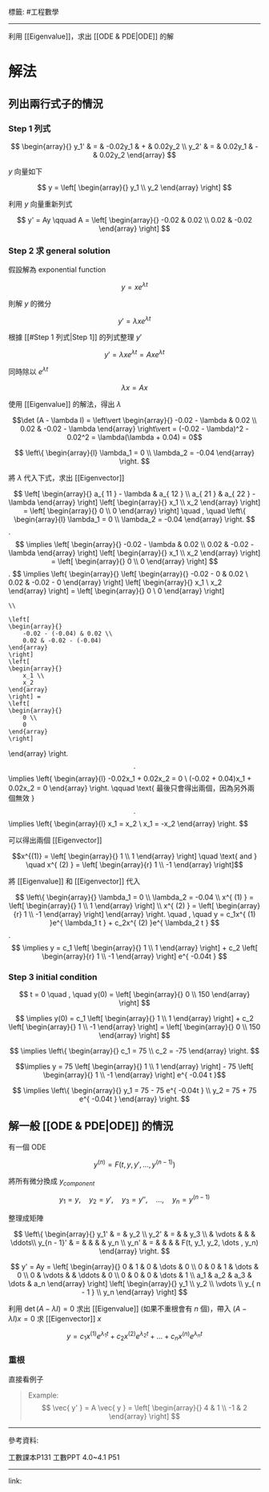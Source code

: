 標籤: #工程數學 

---

利用 [[Eigenvalue]]，求出 [[ODE & PDE|ODE]] 的解

# 解法

## 列出兩行式子的情況

### Step 1 列式

$$
\begin{array}{}
y_1' & = & -0.02y_1 & + & 0.02y_2 \\
y_2' & = & 0.02y_1 & - & 0.02y_2
\end{array}
$$

$y$ 向量如下

$$
y = 
\left[
\begin{array}{}
y_1 \\
y_2
\end{array}
\right]
$$

利用 $y$ 向量重新列式

$$
y' = Ay \qquad A = 
\left[
\begin{array}{}
-0.02 & 0.02 \\
0.02 & -0.02
\end{array}
\right]
$$

### Step 2 求 general solution

假設解為 exponential function

$$y = xe^{ \lambda t }$$

則解 $y$ 的微分

$$y' = \lambda x e^{ \lambda t }$$

根據 [[#Step 1 列式|Step 1]] 的列式整理 $y'$

$$y' = \lambda x e^{ \lambda t } = Axe^{ \lambda t }$$

同時除以 $e^{ \lambda t }$

$$\lambda x = Ax$$

使用 [[Eigenvalue]] 的解法，得出 $\lambda$

$$\det (A - \lambda I) = 
\left\vert
\begin{array}{}
-0.02 - \lambda & 0.02 \\
0.02 & -0.02 - \lambda
\end{array}
\right\vert = 
(-0.02 - \lambda)^2 - 0.02^2 = \lambda(\lambda + 0.04) = 0$$

$$
\left\{
\begin{array}{l}
\lambda_1 = 0 \\
\lambda_2 = -0.04
\end{array}
\right.
$$

將 $\lambda$ 代入下式，求出 [[Eigenvector]]

$$
\left[
\begin{array}{}
a_{ 11 } - \lambda & a_{ 12 } \\
a_{ 21 } & a_{ 22 } - \lambda
\end{array}
\right]
\left[
\begin{array}{}
x_1 \\
x_2
\end{array}
\right] = 
\left[
\begin{array}{}
0 \\
0
\end{array}
\right]
\quad , \quad
\left\{
\begin{array}{l}
\lambda_1 = 0 \\
\lambda_2 = -0.04
\end{array}
\right.
$$
.
$$
\implies
\left[
\begin{array}{}
-0.02 - \lambda & 0.02 \\
0.02 & -0.02 - \lambda
\end{array}
\right]
\left[
\begin{array}{}
x_1 \\
x_2
\end{array}
\right] = 
\left[
\begin{array}{}
0 \\
0
\end{array}
\right]
$$
.
$$
\implies
\left\{
\begin{array}{}
	\left[
	\begin{array}{}
		-0.02 - 0 & 0.02 \\
		0.02 & -0.02 - 0
	\end{array}
	\right]
	\left[
	\begin{array}{}
		x_1 \\
		x_2
	\end{array}
	\right] = 
	\left[
	\begin{array}{}
		0 \\
		0
	\end{array}
	\right]
	
	\\
	
	\left[
	\begin{array}{}
		-0.02 - (-0.04) & 0.02 \\
		0.02 & -0.02 - (-0.04)
	\end{array}
	\right]
	\left[
	\begin{array}{}
		x_1 \\
		x_2
	\end{array}
	\right] = 
	\left[
	\begin{array}{}
		0 \\
		0
	\end{array}
	\right]
\end{array}
\right.
$$
.
$$
\implies 
\left\{
\begin{array}{l}
-0.02x_1 + 0.02x_2 = 0 \\
(-0.02 + 0.04)x_1 + 0.02x_2 = 0
\end{array}
\right.
\qquad
\text{ 最後只會得出兩個，因為另外兩個無效 }
$$
.
$$
\implies
\left\{
\begin{array}{l}
	x_1 = x_2 \\
	x_1 = -x_2
\end{array}
\right.
$$

可以得出兩個 [[Eigenvector]]

$$x^{(1)} = 
\left[
\begin{array}{}
	1 \\
	1
\end{array}
\right]
\quad \text{ and } \quad
x^{ (2) } = 
\left[
\begin{array}{r}
	1 \\
	-1
\end{array}
\right]$$

將 [[Eigenvalue]] 和 [[Eigenvector]] 代入

$$
\left\{
\begin{array}{}
	\lambda_1 = 0 \\
	\lambda_2 = -0.04 \\
	x^{ (1) } = 
	\left[
	\begin{array}{}
		1 \\
		1
	\end{array}
	\right] \\
	x^{ (2) } = 
	\left[
	\begin{array}{r}
		1 \\
		-1
	\end{array}
	\right]
\end{array}
\right.
\quad , \quad 
y = c_1x^{ (1) }e^{ \lambda_1 t } + c_2x^{ (2) }e^{ \lambda_2 t }
$$
.
$$
\implies y = c_1
\left[
\begin{array}{}
	1 \\
	1
\end{array}
\right] + c_2
\left[
\begin{array}{r}
	1 \\
	-1
\end{array}
\right] e^{ -0.04t }
$$

### Step 3 initial condition

$$
t = 0 \quad , \quad y(0) = 
\left[ 
\begin{array}{}
	0 \\
	150
\end{array}
\right]
$$

$$
\implies y(0) = c_1
\left[
\begin{array}{}
	1 \\
	1
\end{array}
\right] + c_2
\left[
\begin{array}{}
	1 \\
	-1
\end{array}
\right] = 
\left[
\begin{array}{}
	0 \\
	150
\end{array}
\right]
$$

$$
\implies 
\left\{
\begin{array}{}
	c_1 = 75 \\
	c_2 = -75
\end{array}
\right.
$$

$$\implies y = 75
\left[
\begin{array}{}
	1 \\
	1
\end{array}
\right] - 75
\left[
\begin{array}{}
	1 \\
	-1
\end{array}
\right] e^{ -0.04 t }$$

$$
\implies 
\left\{
\begin{array}{}
	y_1 = 75 - 75 e^{ -0.04t } \\
	y_2 = 75 + 75 e^{ -0.04t }
\end{array}
\right.
$$

## 解一般 [[ODE & PDE|ODE]] 的情況

有一個 ODE

$$y^{ (n) } = F(t, y, y', \dots , y^{ (n - 1) })$$

將所有微分換成 $y_{component}$

$$y_1 = y, \quad y_2 = y' , \quad y_3 = y'' , \quad \dots , \quad y_n = y^{ (n - 1) }$$

整理成矩陣

$$
\left\{
\begin{array}{}
y_1'       & =      & y_2 \\
y_2'       & =      &     & y_3 \\
           & \vdots &     &     & \ddots\\
y_{n - 1}' & =      &     &     &        & y_n \\
y_n'       & =      &     &     &        & F(t, y_1, y_2, \dots , y_n)
\end{array}
\right.
$$

$$
y' = Ay = 
\left[
\begin{array}{}
0 & 1      & 0 & \dots  & 0 \\
0 & 0      & 1 & \dots  & 0 \\
0 & \vdots &   & \ddots & 0 \\
0 & 0      & 0 & \dots  & 1 \\
a_1 & a_2  & a_3 & \dots & a_n
\end{array}
\right]
\left[
\begin{array}{}
y_1 \\
y_2 \\
\vdots \\
y_{ n - 1 } \\
y_n
\end{array}
\right]
$$

利用 $\det (A - \lambda I) = 0$ 求出 [[Eigenvalue]] (如果不重根會有 $n$ 個)，帶入 $(A - \lambda I)x = 0$ 求 [[Eigenvector]] $x$

$$y = c_1x^{ (1) }e^{ \lambda_1 t } + c_2x^{ (2) }e^{ \lambda_2 t } + \dots + c_nx^{ (n) }e^{ \lambda_n t }$$

### 重根

直接看例子

> Example:
> $$
> \vec{ y' } = A \vec{ y } = 
> \left[
> \begin{array}{}
>     4 & 1 \\
>     -1 & 2
> \end{array}
> \right]
> $$

---

參考資料:

工數課本P131
工數PPT 4.0~4.1 P51

---

link:

